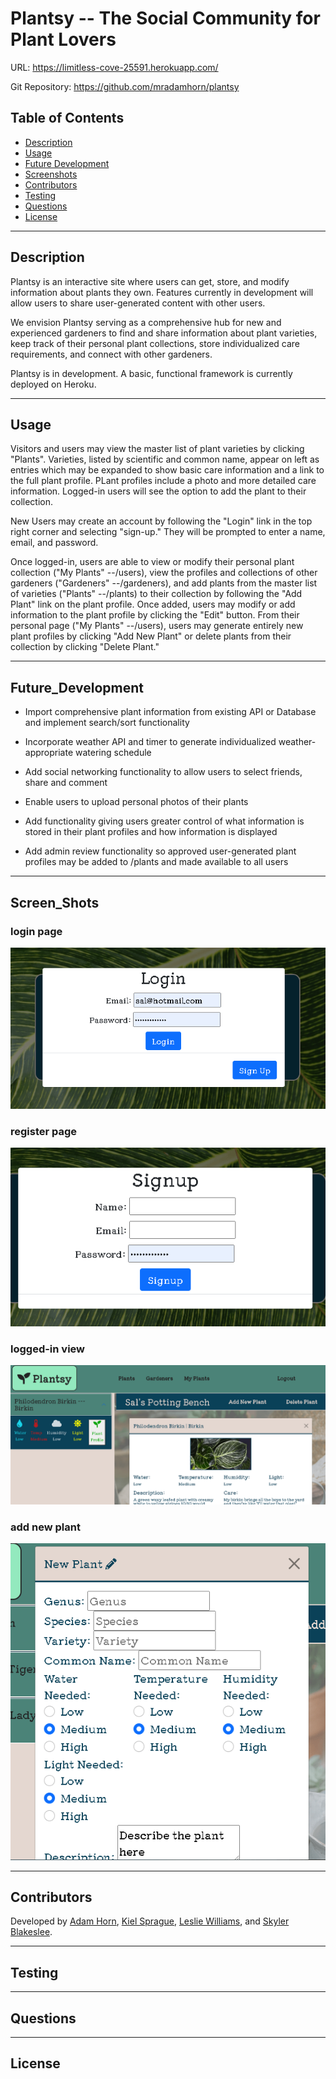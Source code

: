 # Plantsy -- The Social Community for Plant Lovers

URL: https://limitless-cove-25591.herokuapp.com/

Git Repository: https://github.com/mradamhorn/plantsy

## Table of Contents
- [Description](#description)
- [Usage](#usage)
- [Future Development](#future_development)
- [Screenshots](#screen_shots)
- [Contributors](#contributors)
- [Testing](#testing)
- [Questions](#questions)
- [License](#license)

---

## Description

Plantsy is an interactive site where users can get, store, and modify information about plants they own. Features currently in development will allow users to share user-generated content with other users. 

We envision Plantsy serving as a comprehensive hub for new and experienced gardeners to find and share information about plant varieties, keep track of their personal plant collections, store individualized care requirements, and connect with other gardeners.

Plantsy is in development. A basic, functional framework is currently deployed on Heroku.

---

## Usage

Visitors and users may view the master list of plant varieties by clicking "Plants". Varieties, listed by scientific and common name, appear on left as entries which may be expanded to show basic care information and a link to the full plant profile. PLant profiles include a photo and more detailed care information. Logged-in users will see the option to add the plant to their collection.

New Users may create an account by following the "Login" link in the top right corner and selecting "sign-up." They will be prompted to enter a name, email, and password.

Once logged-in, users are able to view or modify their personal plant collection ("My Plants" --/users), view the profiles and collections of other gardeners ("Gardeners" --/gardeners), and add plants from the master list of varieties ("Plants" --/plants) to their collection by following the "Add Plant" link on the plant profile. Once added, users may modify or add information to the plant profile by clicking the "Edit" button. From their personal page ("My Plants" --/users), users may generate entirely new plant profiles by clicking "Add New Plant" or delete plants from their collection by clicking "Delete Plant."

---

## Future_Development

- Import comprehensive plant information from existing API or Database and implement search/sort functionality

- Incorporate weather API and timer to generate individualized weather-appropriate watering schedule

- Add social networking functionality to allow users to select friends, share and comment

- Enable users to upload personal photos of their plants

- Add functionality giving users greater control of what information is stored in their plant profiles and how information is displayed

- Add admin review functionality so approved user-generated plant profiles may be added to /plants and made available to all users

---

## Screen_Shots

### login page
![login image](./images/login.png)

### register page
![register image](./images/signup.png)

### logged-in view
![logged-in image](./images/logged-in.png)

### add new plant
![add-new-plant image](./images/add-new-plant.png)

---

## Contributors
Developed by [Adam Horn](https://github.com/mradamhorn), [Kiel Sprague](https://github.com/Aereisdin), [Leslie Williams](https://github.com/Sesdesoir), and [Skyler Blakeslee](https://github.com/skyler-blakeslee).

---

## Testing

---

## Questions


---

## License
